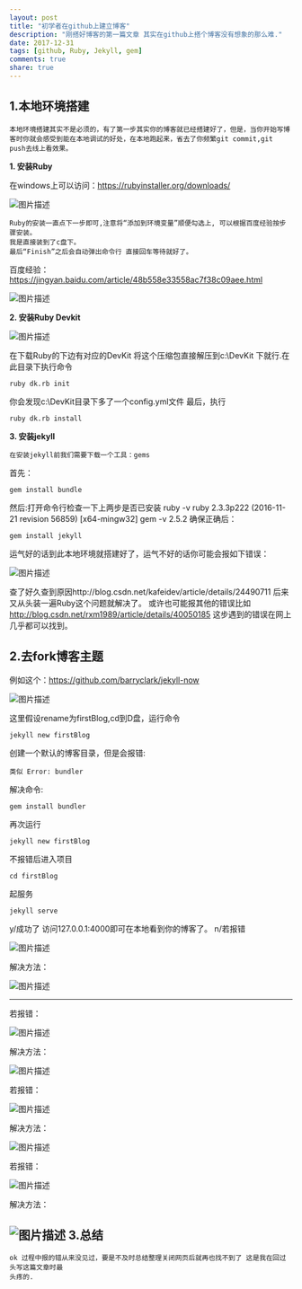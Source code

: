 ```yaml
---
layout: post
title: "初学者在github上建立博客"
description: "刚搭好博客的第一篇文章 其实在github上搭个博客没有想象的那么难."
date: 2017-12-31
tags: [github, Ruby, Jekyll, gem]
comments: true
share: true
---
```


**1.本地环境搭建**
--------
    本地环境搭建其实不是必须的，有了第一步其实你的博客就已经搭建好了，但是，当你开始写博客时你就会感受到能在本地调试的好处，在本地跑起来，省去了你频繁git commit,git push去线上看效果。
 **1. 安装Ruby**

   在windows上可以访问：https://rubyinstaller.org/downloads/
    
   ![图片描述][1]

    Ruby的安装一直点下一步即可,注意将“添加到环境变量”顺便勾选上, 可以根据百度经验按步骤安装。
    我是直接装到了c盘下。
    最后“Finish”之后会自动弹出命令行 直接回车等待就好了。
    
百度经验：https://jingyan.baidu.com/article/48b558e33558ac7f38c09aee.html
    
   ![图片描述][2] 

 **2. 安装Ruby Devkit**

![图片描述][3]

   在下载Ruby的下边有对应的DevKit
   将这个压缩包直接解压到c:\DevKit 下就行.在此目录下执行命令
```
ruby dk.rb init
```
你会发现c:\DevKit目录下多了一个config.yml文件
最后，执行
```
ruby dk.rb install
```
    

 **3. 安装jekyll**

    在安装jekyll前我们需要下载一个工具：gems
首先：       
```
gem install bundle 
```
然后:打开命令行检查一下上两步是否已安装
    ruby -v
     ruby 2.3.3p222 (2016-11-21 revision 56859) [x64-mingw32]
    gem -v
     2.5.2
确保正确后：

```
gem install jekyll
```
运气好的话到此本地环境就搭建好了，运气不好的话你可能会报如下错误：

![图片描述][4]

查了好久查到原因http://blog.csdn.net/kafeidev/article/details/24490711
后来又从头装一遍Ruby这个问题就解决了。
或许也可能报其他的错误比如 http://blog.csdn.net/rxm1989/article/details/40050185
这步遇到的错误在网上几乎都可以找到。

**2.去fork博客主题**
--------
例如这个：https://github.com/barryclark/jekyll-now


![图片描述][5]

这里假设rename为firstBlog,cd到D盘，运行命令

```
jekyll new firstBlog
```
创建一个默认的博客目录，但是会报错:

    类似 Error: bundler

解决命令:

```
gem install bundler
```
再次运行

```
jekyll new firstBlog
```
不报错后进入项目
```
cd firstBlog
```
起服务
```
jekyll serve
```
y/成功了 访问127.0.0.1:4000即可在本地看到你的博客了。
n/若报错 

![图片描述][6]

解决方法：

![图片描述][7]

----------
若报错：

![图片描述][8]

解决方法：

![图片描述][9]

若报错：

![图片描述][10]

解决方法：

![图片描述][11]

若报错：

![图片描述][12]

解决方法：

![图片描述][13]
**3.总结**
----
    ok 过程中报的错从来没见过，要是不及时总结整理关闭网页后就再也找不到了 这是我在回过头写这篇文章时最
    头疼的.


  [1]: /images/20171231/1.png
  [2]: /images/20171231/2.png
  [3]: /images/20171231/3.png
  [4]: /images/20171231/4.png
  [5]: /images/20171231/5.gif
  [6]: /images/20171231/6.png
  [7]: /images/20171231/7.png
  [8]: /images/20171231/8.png
  [9]: /images/20171231/9.png
  [10]: /images/20171231/10.jpg
  [11]: /images/20171231/11.png
  [12]: /images/20171231/12.png
  [13]: /images/20171231/13.jpg